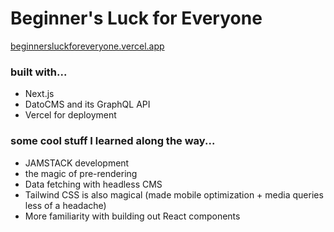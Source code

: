 # Beginner's Luck for Everyone

[beginnersluckforeveryone.vercel.app](https://beginnersluckforeveryone.vercel.app/)

### built with...

- Next.js
- DatoCMS and its GraphQL API
- Vercel for deployment

### some cool stuff I learned along the way...

- JAMSTACK development
- the magic of pre-rendering 
- Data fetching with headless CMS 
- Tailwind CSS is also magical (made mobile optimization + media queries less of a headache)
- More familiarity with building out React components
